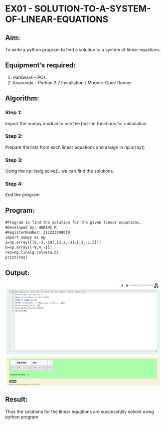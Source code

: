 # EX01 - SOLUTION-TO-A-SYSTEM-OF-LINEAR-EQUATIONS
## Aim:
To write a python program to find a solution to a system of linear equations.
## Equipment’s required:
1. 	Hardware – PCs
2. 	Anaconda – Python 3.7 Installation / Moodle-Code Runner
## Algorithm:
### Step 1: 
Import the numpy module to use the built-in functions for calculation
### Step 2: 
Prepare the lists from each linear equations and assign in np.array()
### Step 3: 
Using the np.linalg.solve(), we can find the solutions.
### Step 4: 
End the program
## Program:
```
#Program to find the solution for the given linear equations.
#Developed by: HARINI R
#RegisterNumber: 212223100010
import numpy as np
a=np.array([[5,-3,-10],[2,2,-3],[-3,-1,5]])
b=np.array([-9,4,-1])
res=np.linalg.solve(a,b)
print(res)
```
## Output:
![alt text](solve.png)
## Result: 
Thus the solutions for the linear equations are successfully solved using python program

